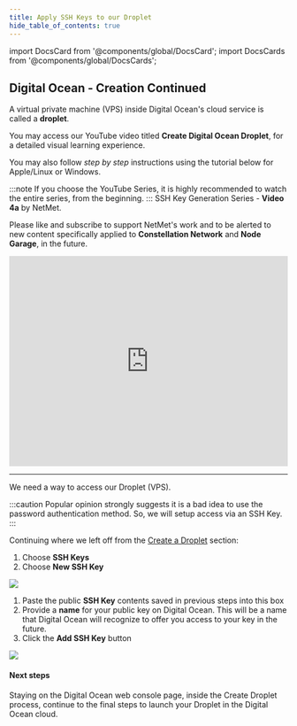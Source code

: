```yaml
---
title: Apply SSH Keys to our Droplet
hide_table_of_contents: true
---
```


import DocsCard from '@components/global/DocsCard';
import DocsCards from '@components/global/DocsCards';

<head>
  <title>Digital Ocean Apply SSH Keys</title>
  <meta
    name="description"
    content="Uploading our Public key to Digital Ocean Droplet"
  />
  <style>{`
    :root {
      --doc-item-container-width: 60rem;
    }
  `}
  </style>
</head>

## Digital Ocean - Creation Continued

A virtual private machine (VPS) inside Digital Ocean's cloud service is called a **droplet**.

You may access our YouTube video titled **Create Digital Ocean Droplet**, for a detailed visual learning experience. 

You may also follow *step by step* instructions using the tutorial below for Apple/Linux or Windows. 

:::note
If you choose the YouTube Series, it is highly recommended to watch the entire series, from the beginning.
:::
SSH Key Generation Series - **Video 4a** by NetMet.

Please like and subscribe to support NetMet's work and to be alerted to new content specifically applied to **Constellation Network** and **Node Garage**, in the future.

<iframe width="100%" height="380" src="https://www.youtube.com/embed/Vs_g-e99qTo" title="YouTube video player" frameborder="0" allow="accelerometer; autoplay; clipboard-write; encrypted-media; gyroscope; picture-in-picture" allowfullscreen></iframe>

---

We need a way to access our Droplet (VPS). 

:::caution
Popular opinion strongly suggests it is a bad idea to use the password authentication method. So, we will setup access via an SSH Key.
:::

Continuing where we left off from the [Create a Droplet](createDroplet.md) section:

  1. Choose **SSH Keys**
  2. Choose **New SSH Key**

![](/img/validator_nodes/node-do-sshkey1.png)

  1. Paste the public **SSH Key** contents saved in previous steps into this box
  2. Provide a **name** for your public key on Digital Ocean.  This will be a name that Digital Ocean will recognize to offer you access to your key in the future.
  3. Click the **Add SSH Key** button

![](/img/validator_nodes/node-do-sshkey2.png)

#### Next steps

Staying on the Digital Ocean web console page, inside the Create Droplet process, continue to the final steps to launch your Droplet in the Digital Ocean cloud.